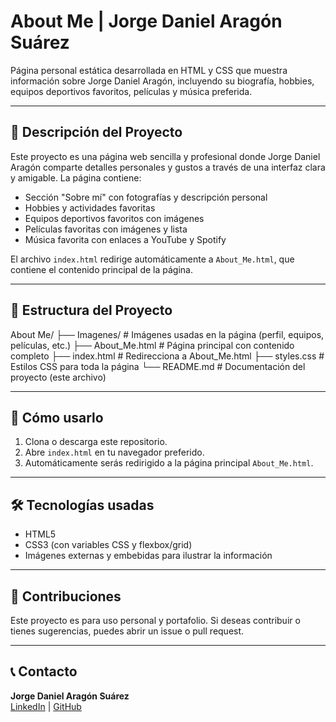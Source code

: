 # About Me | Jorge Daniel Aragón Suárez

Página personal estática desarrollada en HTML y CSS que muestra información sobre Jorge Daniel Aragón, incluyendo su biografía, hobbies, equipos deportivos favoritos, películas y música preferida.

---

## 📄 Descripción del Proyecto

Este proyecto es una página web sencilla y profesional donde Jorge Daniel Aragón comparte detalles personales y gustos a través de una interfaz clara y amigable. La página contiene:

- Sección "Sobre mí" con fotografías y descripción personal  
- Hobbies y actividades favoritas  
- Equipos deportivos favoritos con imágenes  
- Películas favoritas con imágenes y lista  
- Música favorita con enlaces a YouTube y Spotify  

El archivo `index.html` redirige automáticamente a `About_Me.html`, que contiene el contenido principal de la página.

---

## 📁 Estructura del Proyecto

About Me/
├── Imagenes/ # Imágenes usadas en la página (perfil, equipos, películas, etc.)
├── About_Me.html # Página principal con contenido completo
├── index.html # Redirecciona a About_Me.html
├── styles.css # Estilos CSS para toda la página
└── README.md # Documentación del proyecto (este archivo)


---

## 🚀 Cómo usarlo

1. Clona o descarga este repositorio.  
2. Abre `index.html` en tu navegador preferido.  
3. Automáticamente serás redirigido a la página principal `About_Me.html`.

---

## 🛠 Tecnologías usadas

- HTML5  
- CSS3 (con variables CSS y flexbox/grid)  
- Imágenes externas y embebidas para ilustrar la información  

---

## 🤝 Contribuciones

Este proyecto es para uso personal y portafolio. Si deseas contribuir o tienes sugerencias, puedes abrir un issue o pull request.

---

## 📞 Contacto

**Jorge Daniel Aragón Suárez**  
[LinkedIn](https://www.linkedin.com/in/jorge-daniel-aragon-8b02a6b7/) | [GitHub](https://github.com/Yorch7719)
